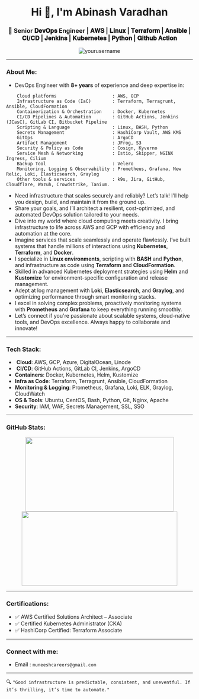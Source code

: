 <h1 align="center">Hi 👋, I'm Abinash Varadhan</h1>
<h3 align="center">🚀 Senior 𝐃𝐞𝐯𝐎𝐩𝐬 Engineer | 𝐀𝐖𝐒 | 𝐋𝐢𝐧𝐮𝐱 | 𝐓𝐞𝐫𝐫𝐚𝐟𝐨𝐫𝐦 | 𝐀𝐧𝐬𝐢𝐛𝐥𝐞 | 𝐂𝐈/𝐂𝐃 | 𝐉𝐞𝐧𝐤𝐢𝐧𝐬 | 𝐊𝐮𝐛𝐞𝐫𝐧𝐞𝐭𝐞𝐬 | 𝐏𝐲𝐭𝐡𝐨𝐧 | 𝐆𝐢𝐭𝐡𝐮𝐛 𝐀𝐜𝐭𝐢𝐨𝐧 </h3>

<p align="center">
  <img src="https://komarev.com/ghpvc/?username=yourusername&label=Profile%20views&color=0e75b6&style=flat" alt="yourusername" />
</p>

---

### **About Me:**

* DevOps Engineer with **8+ years** of experience and deep expertise in:

```
    Cloud platforms                     : AWS, GCP
    Infrastructure as Code (IaC)        : Terraform, Terragrunt, Ansible, CloudFormation
    Containerization & Orchestration    : Docker, Kubernetes
    CI/CD Pipelines & Automation        : GitHub Actions, Jenkins (JCasC), GitLab CI, Bitbucket Pipeline
    Scripting & Language                : Linux, BASH, Python
    Secrets Management                  : HashiCorp Vault, AWS KMS
    GitOps                              : ArgoCD
    Artifact Management                 : JFrog, S3
    Security & Policy as Code           : Cosign, Kyverno
    Service Mesh & Networking           : Istio, Skipper, NGINX Ingress, Cilium
    Backup Tool                         : Velero
    Monitoring, Logging & Observability : Prometheus, Grafana, New Relic, Loki, Elasticsearch, Graylog
    Other tools & services              : k9s, Jira, GitHub, Cloudflare, Wazuh, Crowdstrike, Tanium.
```

* Need infrastructure that scales securely and reliably? Let’s talk! I’ll help you design, build, and maintain it from the ground up.
* Share your goals, and I’ll architect a resilient, cost-optimized, and automated DevOps solution tailored to your needs.
* Dive into my world where cloud computing meets creativity. I bring infrastructure to life across AWS and GCP with efficiency and automation at the core.
* Imagine services that scale seamlessly and operate flawlessly. I’ve built systems that handle millions of interactions using **Kubernetes**, **Terraform**, and **Docker**.
* I specialize in **Linux environments**, scripting with **BASH** and **Python**, and infrastructure as code using **Terraform** and **CloudFormation**. 
* Skilled in advanced Kubernetes deployment strategies using **Helm** and **Kustomize** for environment-specific configuration and release management. 
* Adept at log management with **Loki**, **Elasticsearch**, and **Graylog**, and optimizing performance through smart monitoring stacks. 
* I excel in solving complex problems, proactively monitoring systems with **Prometheus** and **Grafana** to keep everything running smoothly. 
* Let’s connect if you're passionate about scalable systems, cloud-native tools, and DevOps excellence. Always happy to collaborate and innovate!

---

### **Tech Stack:**

- ️ **Cloud**: AWS, GCP, Azure, DigitalOcean, Linode
- ️ **CI/CD**: GitHub Actions, GitLab CI, Jenkins, ArgoCD
-  **Containers**: Docker, Kubernetes, Helm, Kustomize
-  **Infra as Code**: Terraform, Terragrunt, Ansible, CloudFormation
-  **Monitoring & Logging**: Prometheus, Grafana, Loki, ELK, Graylog, CloudWatch
-  **OS & Tools**: Ubuntu, CentOS, Bash, Python, Git, Nginx, Apache
-  **Security**: IAM, WAF, Secrets Management, SSL, SSO

---

### **GitHub Stats:**

<p align="center">
  <img src="https://github-readme-stats.vercel.app/api?username=yourusername&show_icons=true&theme=radical" width="400px" height="200px" />
  <img src="https://github-readme-streak-stats.herokuapp.com/?user=yourusername&theme=radical" width="420px" height="200px" />
</p>

---

### **Certifications:**

- ✅ AWS Certified Solutions Architect – Associate
- ✅ Certified Kubernetes Administrator (CKA)
- ✅ HashiCorp Certified: Terraform Associate

---

### **Connect with me:**

* Email : `muneeshcareers@gmail.com`

---

🔍 `"Good infrastructure is predictable, consistent, and uneventful. If it’s thrilling, it’s time to automate."`
